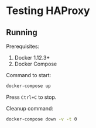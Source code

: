 # Testing HAProxy

## Running

Prerequisites:

1. Docker 1.12.3+
1. Docker Compose

Command to start:

```bash
docker-compose up
```

Press `Ctrl+C` to stop.

Cleanup command:

```bash
docker-compose down -v -t 0
```
